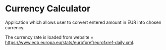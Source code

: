 # Currency Calculator
Application which allows user to convert entered amount in EUR into chosen currency.

The currency rate is loaded from website = https://www.ecb.europa.eu/stats/eurofxref/eurofxref-daily.xml.